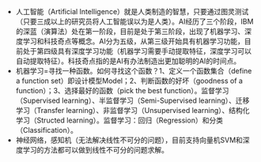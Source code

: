 - 人工智能（Artificial Intelligence）就是人类制造的智慧，只要通过图灵测试（只要三成以上的研究员将人工智能误以为是人类）。AI经历了三个阶段，IBM的深蓝（演算法）处在第一阶段，目前是处于第三阶段，出现了机器学习、深度学习和科技奇点等概念。AI分为五级，从第三级开始具有机器学习功能，目前处于第四级具有深度学习功能（机器学习需要手动提取特征，深度学习可以自动提取特征）。科技奇点指的是AI有办法制造出更加聪明的AI的时间点。
- 机器学习=寻找一种函数。如何寻找这个函数？1、定义一个函数集合（define a function set）即设计模型Model；2、判断函数的好坏（goodness of a function）；3、选择最好的函数（pick the best function）。监督学习（Supervised learning）、半监督学习（Semi-Supervised learning）、迁移学习（Transfer learning）、非监督学习（Unsupervised learning）、结构化学习（Structed learning）。监督学习：回归（Regression）和分类（Classification）。
- 神经网络，感知机（无法解决线性不可分的问题），目前支持向量机SVM和深度学习的方法都可以做到线性不可分的问题求解。